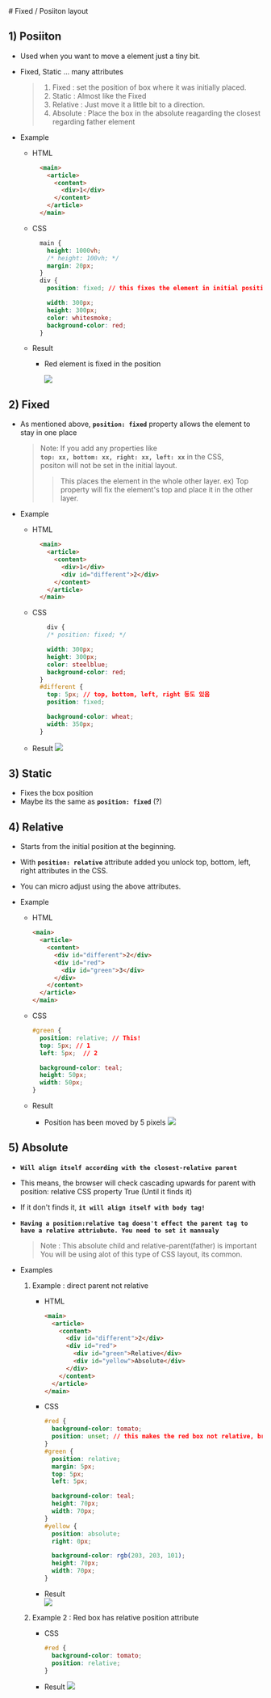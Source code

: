 <link href="../md_config/style.css" rel="stylesheet">
# Fixed / Posiiton layout

## 1) Posiiton

- Used when you want to move a element just a tiny bit.
- Fixed, Static ... many attributes
  > 1. Fixed : set the position of box where it was initially placed.
  > 2. Static : Almost like the Fixed
  > 3. Relative : Just move it a little bit to a direction.
  > 4. Absolute : Place the box in the absolute reagarding the closest regarding father element
- Example

  - HTML

    ```HTML
      <main>
        <article>
          <content>
            <div>1</div>
          </content>
        </article>
      </main>
    ```

  - CSS

    ```CSS
      main {
        height: 1000vh;
        /* height: 100vh; */
        margin: 20px;
      }
      div {
        position: fixed; // this fixes the element in initial position

        width: 300px;
        height: 300px;
        color: whitesmoke;
        background-color: red;
      }
    ```

  - Result

    - Red element is fixed in the position

        <img src="images/2021-08-07-20-58-21.png">

## 2) Fixed

- As mentioned above, **`position: fixed`** property allows the element to stay in one place

  > Note: If you add any properties like  
  > **`top: xx, bottom: xx, right: xx, left: xx`** in the CSS,  
  >  positon will not be set in the initial layout.
  >
  > > This places the element in the whole other layer.
  > > ex) Top property will fix the element's top and place it in the other layer.

- Example

  - HTML
    ```HTML
      <main>
        <article>
          <content>
            <div>1</div>
            <div id="different">2</div>
          </content>
        </article>
      </main>
    ```
  - CSS

    ```CSS
        div {
        /* position: fixed; */

        width: 300px;
        height: 300px;
        color: steelblue;
        background-color: red;
      }
      #different {
        top: 5px; // top, bottom, left, right 등도 있음
        position: fixed;

        background-color: wheat;
        width: 350px;
      }
    ```

  - Result
    <img src="images/2021-08-07-21-20-23.png">

## 3) Static

- Fixes the box position
- Maybe its the same as **`position: fixed`** (?)

## 4) Relative

- Starts from the initial position at the beginning.
- With **`position: relative`** attribute added you unlock top, bottom, left, right attributes in the CSS.
- You can micro adjust using the above attributes.
- Example

  - HTML
    ```HTML
    <main>
      <article>
        <content>
          <div id="different">2</div>
          <div id="red">
            <div id="green">3</div>
          </div>
        </content>
      </article>
    </main>
    ```
  - CSS

    ```CSS
    #green {
      position: relative; // This!
      top: 5px; // 1
      left: 5px;  // 2

      background-color: teal;
      height: 50px;
      width: 50px;
    }
    ```

  - Result
    - Position has been moved by 5 pixels
      <img src="images/2021-08-07-21-49-48.png" />

## 5) Absolute

- **`Will align itself according with the closest-relative parent`**
- This means, the browser will check cascading upwards for parent with position: relative CSS property True (Until it finds it)
- If it don't finds it, **`it will align itself with body tag!`**
- **`Having a position:relative tag doesn't effect the parent tag to have a relative attriubute. You need to set it mannualy`**
  > Note : This absolute child and relative-parent(father) is important  
  > You will be using alot of this type of CSS layout, its common.
- Examples

  1. Example : direct parent not relative

     - HTML
       ```HTML
       <main>
         <article>
           <content>
             <div id="different">2</div>
             <div id="red">
               <div id="green">Relative</div>
               <div id="yellow">Absolute</div>
             </div>
           </content>
         </article>
       </main>
       ```
     - CSS

       ```CSS
       #red {
         background-color: tomato;
         position: unset; // this makes the red box not relative, browser makes the <body> tag the relative
       }
       #green {
         position: relative;
         margin: 5px;
         top: 5px;
         left: 5px;

         background-color: teal;
         height: 70px;
         width: 70px;
       }
       #yellow {
         position: absolute;
         right: 0px;

         background-color: rgb(203, 203, 101);
         height: 70px;
         width: 70px;
       }
       ```

     - Result  
       <img src="images/2021-08-07-22-21-28.png"/>

  2. Example 2 : Red box has relative position attribute

     - CSS
       ```CSS
       #red {
         background-color: tomato;
         position: relative;
       }
       ```
     - Result
       <img src="images/2021-08-07-22-25-00.png"/>
